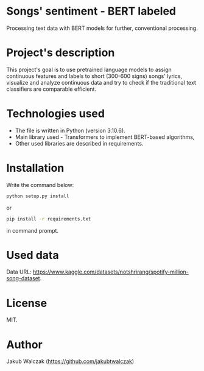 # Songs' sentiment - BERT labeled

Processing text data with BERT models for further, conventional processing.

# Project's description

This project's goal is to use pretrained language models to assign continuous features and labels to short (300-600 signs) songs' lyrics, visualize and analyze continuous data and try to check if the traditional text classifiers are comparable efficient.

# Technologies used

- The file is written in Python (version 3.10.6).
- Main library used - Transformers to implement BERT-based algorithms,
- Other used libraries are described in requirements.

# Installation

Write the command below:
```bash
python setup.py install
```
or
```bash
pip install -r requirements.txt
```

in command prompt.

# Used data

Data URL: https://www.kaggle.com/datasets/notshrirang/spotify-million-song-dataset.

# License

MIT.

# Author

Jakub Walczak (https://github.com/jakubtwalczak)

